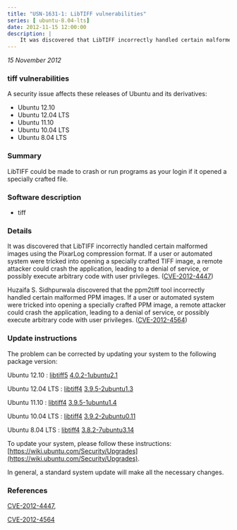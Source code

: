 ```yaml
---
title: "USN-1631-1: LibTIFF vulnerabilities"
series: [ ubuntu-8.04-lts]
date: 2012-11-15 12:00:00
description: |
    It was discovered that LibTIFF incorrectly handled certain malformed images using the PixarLog compression format. If a user or automated system were tricked into opening a specially crafted TIFF image, a remote attacker could crash the application, leading to a denial of service, or possibly execute arbitrary code with user privileges. ([CVE-2012-4447](http://people.ubuntu.com/~ubuntu-security/cve/CVE-2012-4447))
--- 
```

 
 

*15 November 2012*

### tiff vulnerabilities

A security issue affects these releases of Ubuntu and its derivatives:

* Ubuntu 12.10
* Ubuntu 12.04 LTS
* Ubuntu 11.10
* Ubuntu 10.04 LTS
* Ubuntu 8.04 LTS

### Summary

LibTIFF could be made to crash or run programs as your login if it opened a specially crafted file.

### Software description

* tiff 

### Details

It was discovered that LibTIFF incorrectly handled certain malformed images using the PixarLog compression format. If a user or automated system were tricked into opening a specially crafted TIFF image, a remote attacker could crash the application, leading to a denial of service, or possibly execute arbitrary code with user privileges. ([CVE-2012-4447](http://people.ubuntu.com/~ubuntu-security/cve/CVE-2012-4447))

Huzaifa S. Sidhpurwala discovered that the ppm2tiff tool incorrectly handled certain malformed PPM images. If a user or automated system were tricked into opening a specially crafted PPM image, a remote attacker could crash the application, leading to a denial of service, or possibly execute arbitrary code with user privileges. ([CVE-2012-4564](http://people.ubuntu.com/~ubuntu-security/cve/CVE-2012-4564)) 

### Update instructions

The problem can be corrected by updating your system to the following package version:

Ubuntu 12.10
 : [libtiff5](https://launchpad.net/ubuntu/+source/tiff) <span> [4.0.2-1ubuntu2.1](https://launchpad.net/ubuntu/+source/tiff/4.0.2-1ubuntu2.1) </span> 

Ubuntu 12.04 LTS
 : [libtiff4](https://launchpad.net/ubuntu/+source/tiff) <span> [3.9.5-2ubuntu1.3](https://launchpad.net/ubuntu/+source/tiff/3.9.5-2ubuntu1.3) </span> 

Ubuntu 11.10
 : [libtiff4](https://launchpad.net/ubuntu/+source/tiff) <span> [3.9.5-1ubuntu1.4](https://launchpad.net/ubuntu/+source/tiff/3.9.5-1ubuntu1.4) </span> 

Ubuntu 10.04 LTS
 : [libtiff4](https://launchpad.net/ubuntu/+source/tiff) <span> [3.9.2-2ubuntu0.11](https://launchpad.net/ubuntu/+source/tiff/3.9.2-2ubuntu0.11) </span> 

Ubuntu 8.04 LTS
 : [libtiff4](https://launchpad.net/ubuntu/+source/tiff) <span> [3.8.2-7ubuntu3.14](https://launchpad.net/ubuntu/+source/tiff/3.8.2-7ubuntu3.14) </span> 

To update your system, please follow these instructions: [https://wiki.ubuntu.com/Security/Upgrades](https://wiki.ubuntu.com/Security/Upgrades).

In general, a standard system update will make all the necessary changes. 

### References

 
 [CVE-2012-4447](http://people.ubuntu.com/~ubuntu-security/cve/CVE-2012-4447), 

 [CVE-2012-4564](http://people.ubuntu.com/~ubuntu-security/cve/CVE-2012-4564)
 

